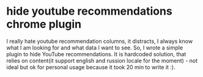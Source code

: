 # hide youtube recommendations chrome plugin

I really hate youtube recommendation columns, it distracts, I always know what I am looking for and what data I want to see. So, I wrote a simple plugin to hide YouTube recommendations.
It is hardcoded solution, that relies on content(it support english and russion locale for the moment) - not ideal but ok for personal usage because it took 20 min to write it :).
